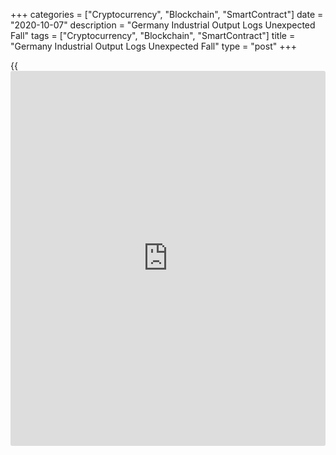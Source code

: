 +++
categories = ["Cryptocurrency", "Blockchain", "SmartContract"]
date = "2020-10-07"
description = "Germany Industrial Output Logs Unexpected Fall"
tags = ["Cryptocurrency", "Blockchain", "SmartContract"]
title = "Germany Industrial Output Logs Unexpected Fall"
type = "post"
+++

{{<iframe id="large-banner" src="https://www.bounty.group/#slide=27.0" width="100%" height="600" scrolling="no" style="border: 0px solid rgb(216, 221, 230); border-radius: 3px;">}}

Germany's industrial output declined unexpectedly in August due to the
fall in consumer and capital goods production, data from Destatis
revealed Wednesday.

Industrial production dropped 0.2 percent on a monthly basis in August,
in contrast to a revised 1.4 percent rise posted in July. Economists had
forecast an increase of 1.5 percent.

On a yearly basis, industrial production decreased 9.6 percent following
a 10 percent drop in July.

Excluding energy and construction, production was down by 0.7 percent
from July.

Within industry, the production of intermediate goods logged a monthly
growth of 3.3 percent. On the other hand, consumer goods output
decreased 1.3 percent and that of capital goods by 3.6 percent.

Production in the automotive industry, which was the largest branch of
manufacturing, fell by 12.5 percent on the previous month.

Outside industry, energy production grew 6.7 percent, while construction
output decreased 0.3 percent.

The [economy][1] ministry said the improved mood in companies, the
increasing number of incoming orders and the reduced working hours
suggest that the catching-up process is continuing.

Data released on Tuesday showed that factory orders climbed 4.5 percent
month-on-month in August, which was faster than the 3.3 percent rise in
July.

The outlook for the fourth quarter was better than for many economies
thanks to Germany's generous fiscal support and kurzarbeit scheme, and
strong export demand from outside the euro-zone, Andrew Kenningham, an
economist at Capital Economics, said.

Nonetheless, the recovery in German industry has been disappointing so
far, and a return to full [health][2] remains a long way off, the
economist added.

For comments and feedback [contact](https://www.playgroundfx.com/contact/): editorial@rtt[news](https://www.letsplayfx.com/blog/forex-news-website/).com

[Business News][3]

   1. www.rtt[news](https://www.letsplayfx.com/blog/forex-news-website/).com/Content/EconomicNews.aspx
   2. www.rtt[news](https://www.letsplayfx.com/blog/forex-news-website/).com/Content/Health.aspx
   3. www.rtt[news](https://www.letsplayfx.com/blog/forex-news-website/).com/Content/Business.aspx